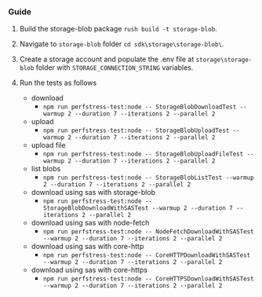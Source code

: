 ### Guide

1. Build the storage-blob package `rush build -t storage-blob`.
2. Navigate to `storage-blob` folder `cd sdk\storage\storage-blob\`.
3. Create a storage account and populate the .env file at `storage\storage-blob` folder with `STORAGE_CONNECTION_STRING` variables.
4. Run the tests as follows

   - download
     - `npm run perfstress-test:node -- StorageBlobDownloadTest --warmup 2 --duration 7 --iterations 2 --parallel 2`
   - upload
     - `npm run perfstress-test:node -- StorageBlobUploadTest --warmup 2 --duration 7 --iterations 2 --parallel 2`
   - upload file
     - `npm run perfstress-test:node -- StorageBlobUploadFileTest --warmup 2 --duration 7 --iterations 2 --parallel 2`
   - list blobs
     - `npm run perfstress-test:node -- StorageBlobListTest --warmup 2 --duration 7 --iterations 2 --parallel 2`
   - download using sas with storage-blob
     - `npm run perfstress-test:node -- StorageBlobDownloadWithSASTest --warmup 2 --duration 7 --iterations 2 --parallel 2`
   - download using sas with node-fetch
     - `npm run perfstress-test:node -- NodeFetchDownloadWithSASTest --warmup 2 --duration 7 --iterations 2 --parallel 2`
   - download using sas with core-http
     - `npm run perfstress-test:node -- CoreHTTPDownloadWithSASTest --warmup 2 --duration 7 --iterations 2 --parallel 2`
   - download using sas with core-https
     - `npm run perfstress-test:node -- CoreHTTPSDownloadWithSASTest --warmup 2 --duration 7 --iterations 2 --parallel 2`
